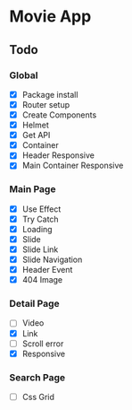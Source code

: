 # Movie App

## Todo

### Global

- [x] Package install
- [x] Router setup
- [x] Create Components
- [x] Helmet
- [x] Get API
- [x] Container
- [x] Header Responsive
- [x] Main Container Responsive

### Main Page

- [x] Use Effect
- [x] Try Catch
- [x] Loading
- [x] Slide
- [x] Slide Link
- [x] Slide Navigation
- [x] Header Event
- [x] 404 Image

### Detail Page

- [ ] Video
- [x] Link
- [ ] Scroll error
- [x] Responsive

### Search Page

- [ ] Css Grid
